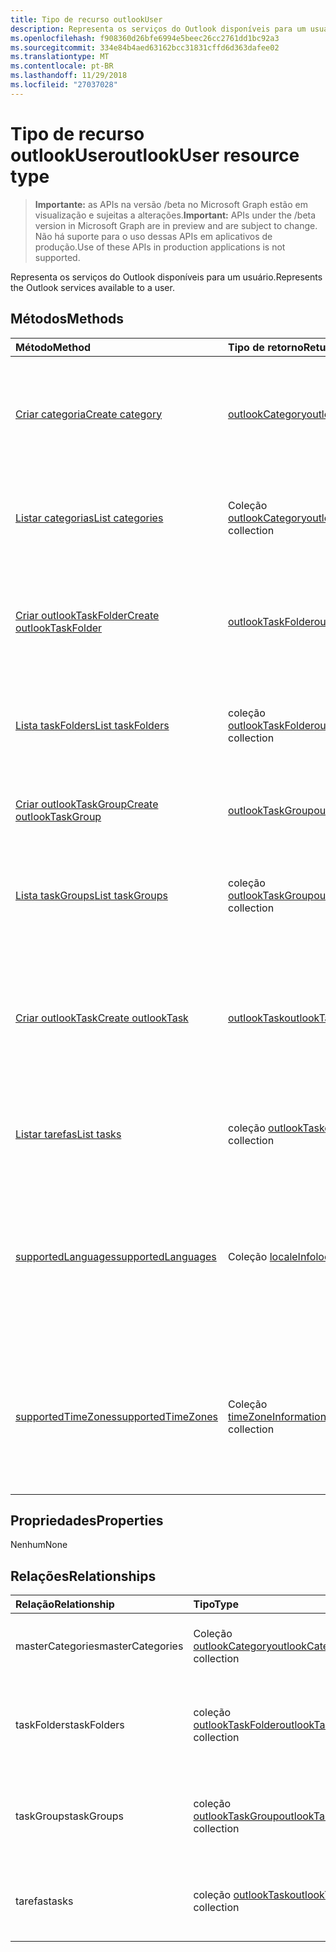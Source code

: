 ```yaml
---
title: Tipo de recurso outlookUser
description: Representa os serviços do Outlook disponíveis para um usuário.
ms.openlocfilehash: f908360d26bfe6994e5beec26cc2761dd1bc92a3
ms.sourcegitcommit: 334e84b4aed63162bcc31831cffd6d363dafee02
ms.translationtype: MT
ms.contentlocale: pt-BR
ms.lasthandoff: 11/29/2018
ms.locfileid: "27037028"
---
```

# <a name="outlookuser-resource-type"></a><span data-ttu-id="bac0c-103">Tipo de recurso outlookUser</span><span class="sxs-lookup"><span data-stu-id="bac0c-103">outlookUser resource type</span></span>

> <span data-ttu-id="bac0c-104">**Importante:** as APIs na versão /beta no Microsoft Graph estão em visualização e sujeitas a alterações.</span><span class="sxs-lookup"><span data-stu-id="bac0c-104">**Important:** APIs under the /beta version in Microsoft Graph are in preview and are subject to change.</span></span> <span data-ttu-id="bac0c-105">Não há suporte para o uso dessas APIs em aplicativos de produção.</span><span class="sxs-lookup"><span data-stu-id="bac0c-105">Use of these APIs in production applications is not supported.</span></span>

<span data-ttu-id="bac0c-106">Representa os serviços do Outlook disponíveis para um usuário.</span><span class="sxs-lookup"><span data-stu-id="bac0c-106">Represents the Outlook services available to a user.</span></span>


## <a name="methods"></a><span data-ttu-id="bac0c-107">Métodos</span><span class="sxs-lookup"><span data-stu-id="bac0c-107">Methods</span></span>

| <span data-ttu-id="bac0c-108">Método</span><span class="sxs-lookup"><span data-stu-id="bac0c-108">Method</span></span>           | <span data-ttu-id="bac0c-109">Tipo de retorno</span><span class="sxs-lookup"><span data-stu-id="bac0c-109">Return Type</span></span>    |<span data-ttu-id="bac0c-110">Descrição</span><span class="sxs-lookup"><span data-stu-id="bac0c-110">Description</span></span>|
|:---------------|:--------|:----------|
|[<span data-ttu-id="bac0c-111">Criar categoria</span><span class="sxs-lookup"><span data-stu-id="bac0c-111">Create category</span></span>](../api/outlookuser-post-mastercategories.md) | [<span data-ttu-id="bac0c-112">outlookCategory</span><span class="sxs-lookup"><span data-stu-id="bac0c-112">outlookCategory</span></span>](outlookcategory.md) |<span data-ttu-id="bac0c-113">Cria um objeto **outlookCategory** na lista mestra de categorias do usuário.</span><span class="sxs-lookup"><span data-stu-id="bac0c-113">Create an **outlookCategory** object in the user's master list of categories.</span></span>|
|[<span data-ttu-id="bac0c-114">Listar categorias</span><span class="sxs-lookup"><span data-stu-id="bac0c-114">List categories</span></span>](../api/outlookuser-list-mastercategories.md) | <span data-ttu-id="bac0c-115">Coleção [outlookCategory](outlookcategory.md)</span><span class="sxs-lookup"><span data-stu-id="bac0c-115">[outlookCategory](outlookcategory.md) collection</span></span> |<span data-ttu-id="bac0c-116">Obtém todas as categorias que foram definidas para o usuário.</span><span class="sxs-lookup"><span data-stu-id="bac0c-116">Get all the categories that have been defined for the user.</span></span>|
|[<span data-ttu-id="bac0c-117">Criar outlookTaskFolder</span><span class="sxs-lookup"><span data-stu-id="bac0c-117">Create outlookTaskFolder</span></span>](../api/outlookuser-post-taskfolders.md) |[<span data-ttu-id="bac0c-118">outlookTaskFolder</span><span class="sxs-lookup"><span data-stu-id="bac0c-118">outlookTaskFolder</span></span>](outlooktaskfolder.md)| <span data-ttu-id="bac0c-119">Crie uma pasta de tarefa no grupo de tarefa padrão (`My Tasks`) da caixa de correio do usuário.</span><span class="sxs-lookup"><span data-stu-id="bac0c-119">Create a task folder in the default task group (`My Tasks`) of the user's mailbox.</span></span>|
|[<span data-ttu-id="bac0c-120">Lista taskFolders</span><span class="sxs-lookup"><span data-stu-id="bac0c-120">List taskFolders</span></span>](../api/outlookuser-list-taskfolders.md) |<span data-ttu-id="bac0c-121">coleção [outlookTaskFolder](outlooktaskfolder.md)</span><span class="sxs-lookup"><span data-stu-id="bac0c-121">[outlookTaskFolder](outlooktaskfolder.md) collection</span></span>| <span data-ttu-id="bac0c-122">Obtenha todas as pastas de tarefas do Outlook na caixa de correio do usuário.</span><span class="sxs-lookup"><span data-stu-id="bac0c-122">Get all the Outlook task folders in the user's mailbox.</span></span>|
|[<span data-ttu-id="bac0c-123">Criar outlookTaskGroup</span><span class="sxs-lookup"><span data-stu-id="bac0c-123">Create outlookTaskGroup</span></span>](../api/outlookuser-post-taskgroups.md) |[<span data-ttu-id="bac0c-124">outlookTaskGroup</span><span class="sxs-lookup"><span data-stu-id="bac0c-124">outlookTaskGroup</span></span>](outlooktaskgroup.md)| <span data-ttu-id="bac0c-125">Crie um grupo de tarefas do Outlook na caixa de correio do usuário.</span><span class="sxs-lookup"><span data-stu-id="bac0c-125">Create an Outlook task group in the user's mailbox.</span></span>|
|[<span data-ttu-id="bac0c-126">Lista taskGroups</span><span class="sxs-lookup"><span data-stu-id="bac0c-126">List taskGroups</span></span>](../api/outlookuser-list-taskgroups.md) |<span data-ttu-id="bac0c-127">coleção [outlookTaskGroup](outlooktaskgroup.md)</span><span class="sxs-lookup"><span data-stu-id="bac0c-127">[outlookTaskGroup](outlooktaskgroup.md) collection</span></span>| <span data-ttu-id="bac0c-128">Obtenha todos os grupos de tarefas do Outlook na caixa de correio do usuário.</span><span class="sxs-lookup"><span data-stu-id="bac0c-128">Get all the Outlook task groups in the user's mailbox.</span></span>|
|[<span data-ttu-id="bac0c-129">Criar outlookTask</span><span class="sxs-lookup"><span data-stu-id="bac0c-129">Create outlookTask</span></span>](../api/outlookuser-post-tasks.md) |[<span data-ttu-id="bac0c-130">outlookTask</span><span class="sxs-lookup"><span data-stu-id="bac0c-130">outlookTask</span></span>](outlooktask.md)| <span data-ttu-id="bac0c-131">Criar uma tarefa do Outlook no grupo de tarefa padrão (`My Tasks`) e a pasta de tarefas padrão (`Tasks`) na caixa de correio do usuário.</span><span class="sxs-lookup"><span data-stu-id="bac0c-131">Create an Outlook task in the default task group (`My Tasks`) and default task folder (`Tasks`) in the user's mailbox.</span></span>|
|[<span data-ttu-id="bac0c-132">Listar tarefas</span><span class="sxs-lookup"><span data-stu-id="bac0c-132">List tasks</span></span>](../api/outlookuser-list-tasks.md) |<span data-ttu-id="bac0c-133">coleção [outlookTask](outlooktask.md)</span><span class="sxs-lookup"><span data-stu-id="bac0c-133">[outlookTask](outlooktask.md) collection</span></span>| <span data-ttu-id="bac0c-134">Obtenha todas as tarefas do Outlook na caixa de correio do usuário.</span><span class="sxs-lookup"><span data-stu-id="bac0c-134">Get all the Outlook tasks in the user's mailbox.</span></span>|
|[<span data-ttu-id="bac0c-135">supportedLanguages</span><span class="sxs-lookup"><span data-stu-id="bac0c-135">supportedLanguages</span></span>](../api/outlookuser-supportedlanguages.md) | <span data-ttu-id="bac0c-136">Coleção [localeInfo](localeinfo.md)</span><span class="sxs-lookup"><span data-stu-id="bac0c-136">[localeInfo](localeinfo.md) collection</span></span> | <span data-ttu-id="bac0c-137">Obtém a lista de localidades e idiomas com suporte para o usuário, conforme configurado no servidor de caixa de correio do usuário.</span><span class="sxs-lookup"><span data-stu-id="bac0c-137">Get the list of locales and languages that is supported for the user, as configured on the user's mailbox server.</span></span> |
|[<span data-ttu-id="bac0c-138">supportedTimeZones</span><span class="sxs-lookup"><span data-stu-id="bac0c-138">supportedTimeZones</span></span>](../api/outlookuser-supportedtimezones.md) | <span data-ttu-id="bac0c-139">Coleção [timeZoneInformation](timezoneinformation.md)</span><span class="sxs-lookup"><span data-stu-id="bac0c-139">[timeZoneInformation](timezoneinformation.md) collection</span></span> | <span data-ttu-id="bac0c-140">Obtém a lista de fusos horários com suporte para o usuário, conforme configurado no servidor de caixa de correio do usuário.</span><span class="sxs-lookup"><span data-stu-id="bac0c-140">Get the list of time zones that is supported for the user, as configured on the user's mailbox server.</span></span> |


## <a name="properties"></a><span data-ttu-id="bac0c-141">Propriedades</span><span class="sxs-lookup"><span data-stu-id="bac0c-141">Properties</span></span>
<span data-ttu-id="bac0c-142">Nenhum</span><span class="sxs-lookup"><span data-stu-id="bac0c-142">None</span></span>

## <a name="relationships"></a><span data-ttu-id="bac0c-143">Relações</span><span class="sxs-lookup"><span data-stu-id="bac0c-143">Relationships</span></span>
| <span data-ttu-id="bac0c-144">Relação</span><span class="sxs-lookup"><span data-stu-id="bac0c-144">Relationship</span></span> | <span data-ttu-id="bac0c-145">Tipo</span><span class="sxs-lookup"><span data-stu-id="bac0c-145">Type</span></span>   |<span data-ttu-id="bac0c-146">Descrição</span><span class="sxs-lookup"><span data-stu-id="bac0c-146">Description</span></span>|
|:---------------|:--------|:----------|
|<span data-ttu-id="bac0c-147">masterCategories</span><span class="sxs-lookup"><span data-stu-id="bac0c-147">masterCategories</span></span>|<span data-ttu-id="bac0c-148">Coleção [outlookCategory](../resources/outlookcategory.md)</span><span class="sxs-lookup"><span data-stu-id="bac0c-148">[outlookCategory](../resources/outlookcategory.md) collection</span></span>| <span data-ttu-id="bac0c-149">Uma lista de categorias definidas para o usuário.</span><span class="sxs-lookup"><span data-stu-id="bac0c-149">A list of categories defined for the user.</span></span> | 
|<span data-ttu-id="bac0c-150">taskFolders</span><span class="sxs-lookup"><span data-stu-id="bac0c-150">taskFolders</span></span>|<span data-ttu-id="bac0c-151">coleção [outlookTaskFolder](outlooktaskfolder.md)</span><span class="sxs-lookup"><span data-stu-id="bac0c-151">[outlookTaskFolder](outlooktaskfolder.md) collection</span></span>| <span data-ttu-id="bac0c-152">Pastas de tarefas do Outlook do usuário.</span><span class="sxs-lookup"><span data-stu-id="bac0c-152">The user's Outlook task folders.</span></span> <span data-ttu-id="bac0c-153">Somente leitura.</span><span class="sxs-lookup"><span data-stu-id="bac0c-153">Read-only.</span></span> <span data-ttu-id="bac0c-154">Anulável.</span><span class="sxs-lookup"><span data-stu-id="bac0c-154">Nullable.</span></span>|
|<span data-ttu-id="bac0c-155">taskGroups</span><span class="sxs-lookup"><span data-stu-id="bac0c-155">taskGroups</span></span>|<span data-ttu-id="bac0c-156">coleção [outlookTaskGroup](outlooktaskgroup.md)</span><span class="sxs-lookup"><span data-stu-id="bac0c-156">[outlookTaskGroup](outlooktaskgroup.md) collection</span></span>| <span data-ttu-id="bac0c-157">Grupos de tarefas do Outlook do usuário.</span><span class="sxs-lookup"><span data-stu-id="bac0c-157">The user's Outlook task groups.</span></span> <span data-ttu-id="bac0c-158">Somente leitura.</span><span class="sxs-lookup"><span data-stu-id="bac0c-158">Read-only.</span></span> <span data-ttu-id="bac0c-159">Anulável.</span><span class="sxs-lookup"><span data-stu-id="bac0c-159">Nullable.</span></span>|
|<span data-ttu-id="bac0c-160">tarefas</span><span class="sxs-lookup"><span data-stu-id="bac0c-160">tasks</span></span>|<span data-ttu-id="bac0c-161">coleção [outlookTask](outlooktask.md)</span><span class="sxs-lookup"><span data-stu-id="bac0c-161">[outlookTask](outlooktask.md) collection</span></span>| <span data-ttu-id="bac0c-162">Tarefas do Outlook do usuário.</span><span class="sxs-lookup"><span data-stu-id="bac0c-162">The user's Outlook tasks.</span></span> <span data-ttu-id="bac0c-163">Somente leitura.</span><span class="sxs-lookup"><span data-stu-id="bac0c-163">Read-only.</span></span> <span data-ttu-id="bac0c-164">Anulável.</span><span class="sxs-lookup"><span data-stu-id="bac0c-164">Nullable.</span></span>|

<!-- uuid: 8fcb5dbc-d5aa-4681-8e31-b001d5168d79
2015-10-25 14:57:30 UTC -->
<!-- {
  "type": "#page.annotation",
  "description": "outlookUser resource",
  "keywords": "",
  "section": "documentation",
  "tocPath": ""
}-->